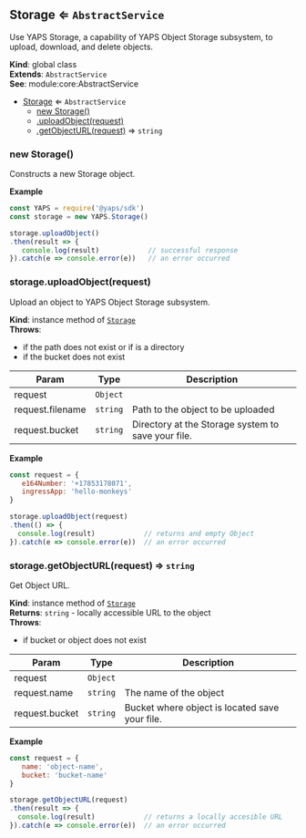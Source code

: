 <a name="Storage"></a>

## Storage ⇐ <code>AbstractService</code>
Use YAPS Storage, a capability of YAPS Object Storage subsystem,
to upload, download, and delete objects.

**Kind**: global class  
**Extends**: <code>AbstractService</code>  
**See**: module:core:AbstractService  

* [Storage](#Storage) ⇐ <code>AbstractService</code>
    * [new Storage()](#new_Storage_new)
    * [.uploadObject(request)](#Storage+uploadObject)
    * [.getObjectURL(request)](#Storage+getObjectURL) ⇒ <code>string</code>

<a name="new_Storage_new"></a>

### new Storage()
Constructs a new Storage object.

**Example**  
```js
const YAPS = require('@yaps/sdk')
const storage = new YAPS.Storage()

storage.uploadObject()
.then(result => {
   console.log(result)            // successful response
}).catch(e => console.error(e))   // an error occurred
```
<a name="Storage+uploadObject"></a>

### storage.uploadObject(request)
Upload an object to YAPS Object Storage subsystem.

**Kind**: instance method of [<code>Storage</code>](#Storage)  
**Throws**:

- if the path does not exist or if is a directory
- if the bucket does not exist


| Param | Type | Description |
| --- | --- | --- |
| request | <code>Object</code> |  |
| request.filename | <code>string</code> | Path to the object to be uploaded |
| request.bucket | <code>string</code> | Directory at the Storage system to save your file. |

**Example**  
```js
const request = {
   e164Number: '+17853178071',
   ingressApp: 'hello-monkeys'
}

storage.uploadObject(request)
.then(() => {
  console.log(result)            // returns and empty Object
}).catch(e => console.error(e))  // an error occurred
```
<a name="Storage+getObjectURL"></a>

### storage.getObjectURL(request) ⇒ <code>string</code>
Get Object URL.

**Kind**: instance method of [<code>Storage</code>](#Storage)  
**Returns**: <code>string</code> - locally accessible URL to the object  
**Throws**:

- if bucket or object does not exist


| Param | Type | Description |
| --- | --- | --- |
| request | <code>Object</code> |  |
| request.name | <code>string</code> | The name of the object |
| request.bucket | <code>string</code> | Bucket where object is located save your file. |

**Example**  
```js
const request = {
   name: 'object-name',
   bucket: 'bucket-name'
}

storage.getObjectURL(request)
.then(result => {
  console.log(result)            // returns a locally accesible URL
}).catch(e => console.error(e))  // an error occurred
```
